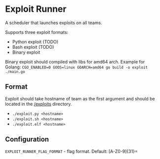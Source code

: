 # Exploit Runner

A scheduler that launches exploits on all teams.

Supports three exploit formats:
- Python exploit (TODO)
- Bash exploit (TODO)
- Binary exploit

Binary exploit should compiled with libs for amd64 arch. Example for Golang: `CGO_ENABLED=0 GOOS=linux GOARCH=amd64 go build -o exploit ./main.go`

## Format

Exploit should take hostname of team as the first argument and should be located in the [/exploits](../exploits/) directory.

- `./exploit.py <hostname>`
- `./exploit.sh <hostname>`
- `./exploit.elf <hostname>`

## Configuration

`EXPLOIT_RUNNER_FLAG_FORMAT` - flag format. Default: [A-Z0-9]{31}=